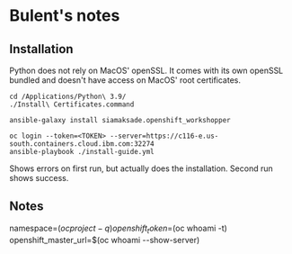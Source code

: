 # Bulent's notes

## Installation
Python does not rely on MacOS' openSSL. It comes with its own openSSL bundled and doesn't have access on MacOS' root certificates.
```
cd /Applications/Python\ 3.9/
./Install\ Certificates.command
```

```
ansible-galaxy install siamaksade.openshift_workshopper
```

```
oc login --token=<TOKEN> --server=https://c116-e.us-south.containers.cloud.ibm.com:32274
ansible-playbook ./install-guide.yml
```
Shows errors on first run, but actually does the installation. Second run shows success.

## Notes

namespace=$(oc project -q)
openshift_token=$(oc whoami -t)
openshift_master_url=$(oc whoami --show-server)